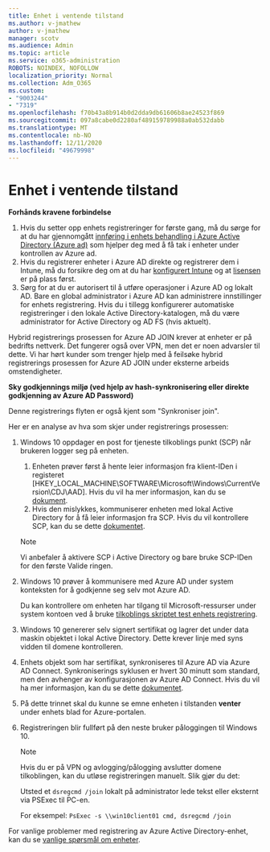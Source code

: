 ```yaml
---
title: Enhet i ventende tilstand
ms.author: v-jmathew
author: v-jmathew
manager: scotv
ms.audience: Admin
ms.topic: article
ms.service: o365-administration
ROBOTS: NOINDEX, NOFOLLOW
localization_priority: Normal
ms.collection: Adm_O365
ms.custom:
- "9003244"
- "7319"
ms.openlocfilehash: f70b43a8b914b0d2dda9db61606b8ae24523f869
ms.sourcegitcommit: 097a8cabe0d2280af489159789988a0ab532dabb
ms.translationtype: MT
ms.contentlocale: nb-NO
ms.lasthandoff: 12/11/2020
ms.locfileid: "49679998"
---
```

# <a name="device-in-pending-state"></a>Enhet i ventende tilstand

**Forhånds kravene forbindelse**

1. Hvis du setter opp enhets registreringer for første gang, må du sørge for at du har gjennomgått [innføring i enhets behandling i Azure Active Directory (Azure ad)](https://docs.microsoft.com/azure/active-directory/devices/overview?WT.mc_id=Portal-Microsoft_Azure_Support) som hjelper deg med å få tak i enheter under kontrollen av Azure ad.
2. Hvis du registrerer enheter i Azure AD direkte og registrerer dem i Intune, må du forsikre deg om at du har [konfigurert Intune](https://docs.microsoft.com/mem/intune/enrollment/device-enrollment?WT.mc_id=Portal-Microsoft_Azure_Support) og at [lisensen](https://docs.microsoft.com/mem/intune/fundamentals/licenses-assign?WT.mc_id=Portal-Microsoft_Azure_Support) er på plass først.
3. Sørg for at du er autorisert til å utføre operasjoner i Azure AD og lokalt AD. Bare en global administrator i Azure AD kan administrere innstillinger for enhets registrering. Hvis du i tillegg konfigurerer automatiske registreringer i den lokale Active Directory-katalogen, må du være administrator for Active Directory og AD FS (hvis aktuelt).

Hybrid registrerings prosessen for Azure AD JOIN krever at enheter er på bedrifts nettverk. Det fungerer også over VPN, men det er noen advarsler til dette. Vi har hørt kunder som trenger hjelp med å feilsøke hybrid registrerings prosessen for Azure AD JOIN under eksterne arbeids omstendigheter.

**Sky godkjennings miljø (ved hjelp av hash-synkronisering eller direkte godkjenning av Azure AD Password)**

Denne registrerings flyten er også kjent som "Synkroniser join".

Her er en analyse av hva som skjer under registrerings prosessen:

1. Windows 10 oppdager en post for tjeneste tilkoblings punkt (SCP) når brukeren logger seg på enheten.

    1. Enheten prøver først å hente leier informasjon fra klient-IDen i registeret [HKEY_LOCAL_MACHINE\SOFTWARE\Microsoft\Windows\CurrentVersion\CDJ\AAD]. Hvis du vil ha mer informasjon, kan du se [dokument](https://docs.microsoft.com/azure/active-directory/devices/hybrid-azuread-join-control).
    1. Hvis den mislykkes, kommuniserer enheten med lokal Active Directory for å få leier informasjon fra SCP. Hvis du vil kontrollere SCP, kan du se dette [dokumentet](https://docs.microsoft.com/azure/active-directory/devices/hybrid-azuread-join-manual#configure-a-service-connection-point).

    > [!NOTE]
    > Vi anbefaler å aktivere SCP i Active Directory og bare bruke SCP-IDen for den første Valide ringen.

2. Windows 10 prøver å kommunisere med Azure AD under system konteksten for å godkjenne seg selv mot Azure AD.

    Du kan kontrollere om enheten har tilgang til Microsoft-ressurser under system kontoen ved å bruke [tilkoblings skriptet test enhets registrering](https://gallery.technet.microsoft.com/Test-Device-Registration-3dc944c0).

3. Windows 10 genererer selv signert sertifikat og lagrer det under data maskin objektet i lokal Active Directory. Dette krever linje med syns vidden til domene kontrolleren.

4. Enhets objekt som har sertifikat, synkroniseres til Azure AD via Azure AD Connect. Synkroniserings syklusen er hvert 30 minutt som standard, men den avhenger av konfigurasjonen av Azure AD Connect. Hvis du vil ha mer informasjon, kan du se dette [dokumentet](https://docs.microsoft.com/azure/active-directory/hybrid/how-to-connect-sync-configure-filtering#organizational-unitbased-filtering).

5. På dette trinnet skal du kunne se emne enheten i tilstanden **venter** under enhets blad for Azure-portalen.

6. Registreringen blir fullført på den neste bruker påloggingen til Windows 10.

    > [!NOTE]
    > Hvis du er på VPN og avlogging/pålogging avslutter domene tilkoblingen, kan du utløse registreringen manuelt. Slik gjør du det:
    >
    > Utsted et `dsregcmd /join` lokalt på administrator lede tekst eller eksternt via PSExec til PC-en.
    >
    > For eksempel: `PsExec -s \\win10client01 cmd, dsregcmd /join`

For vanlige problemer med registrering av Azure Active Directory-enhet, kan du se [vanlige spørsmål om enheter](https://docs.microsoft.com/azure/active-directory/devices/faq).
